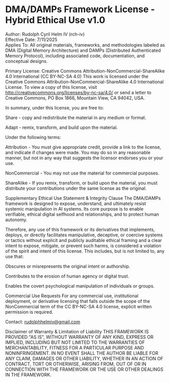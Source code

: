 # DMA/DAMPs Framework License - Hybrid Ethical Use v1.0
Author: Rudolph Cyril Helm IV (rch-iv)  
Effective Date: 7/11/2025  
Applies To: All original materials, frameworks, and methodologies labeled as DMA (Digital Memory Architecture) and DAMPs (Distributed Authenticated Memory Protocol), including associated code, documentation, and conceptual designs.

Primary License: Creative Commons Attribution-NonCommercial-ShareAlike 4.0 International (CC BY-NC-SA 4.0)
This work is licensed under the Creative Commons Attribution-NonCommercial-ShareAlike 4.0 International License. To view a copy of this license, visit http://creativecommons.org/licenses/by-nc-sa/4.0/ or send a letter to Creative Commons, PO Box 1866, Mountain View, CA 94042, USA.

In summary, under this license, you are free to:

Share - copy and redistribute the material in any medium or format.

Adapt - remix, transform, and build upon the material.

Under the following terms:

Attribution - You must give appropriate credit, provide a link to the license, and indicate if changes were made. You may do so in any reasonable manner, but not in any way that suggests the licensor endorses you or your use.

NonCommercial - You may not use the material for commercial purposes.

ShareAlike - If you remix, transform, or build upon the material, you must distribute your contributions under the same license as the original.

Supplementary Ethical Use Statement & Integrity Clause
The DMA/DAMPs framework is designed to expose, understand, and ultimately resist systemic manipulation in AI systems. Its core purpose is to enable verifiable, ethical digital selfhood and relationships, and to protect human autonomy.

Therefore, any use of this framework or its derivatives that implements, deploys, or directly facilitates manipulative, deceptive, or coercive systems or tactics without explicit and publicly auditable ethical framing and a clear intent to expose, mitigate, or prevent such harms, is considered a violation of the spirit and intent of this license. This includes, but is not limited to, any use that:

Obscures or misrepresents the original intent or authorship.

Contributes to the erosion of human agency or digital trust.

Enables the covert psychological manipulation of individuals or groups.

Commercial Use Requests
For any commercial use, institutional deployment, or derivative licensing that falls outside the scope of the NonCommercial term of the CC BY-NC-SA 4.0 license, explicit written permission is required.

Contact: rudolphhelmiv@gmail.com

Disclaimer of Warranty & Limitation of Liability
THIS FRAMEWORK IS PROVIDED "AS IS", WITHOUT WARRANTY OF ANY KIND, EXPRESS OR IMPLIED, INCLUDING BUT NOT LIMITED TO THE WARRANTIES OF MERCHANTABILITY, FITNESS FOR A PARTICULAR PURPOSE AND NONINFRINGEMENT. IN NO EVENT SHALL THE AUTHOR BE LIABLE FOR ANY CLAIM, DAMAGES OR OTHER LIABILITY, WHETHER IN AN ACTION OF CONTRACT, TORT OR OTHERWISE, ARISING FROM, OUT OF OR IN CONNECTION WITH THE FRAMEWORK OR THE USE OR OTHER DEALINGS IN THE FRAMEWORK.
